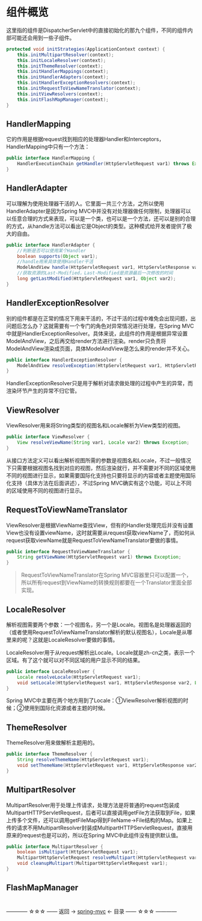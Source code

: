 # 组件概览

这里指的组件是DispatcherServlet中的直接初始化的那九个组件，不同的组件内部可能还会用到一些子组件。

```java
protected void initStrategies(ApplicationContext context) {
    this.initMultipartResolver(context);
    this.initLocaleResolver(context);
    this.initThemeResolver(context);
    this.initHandlerMappings(context);
    this.initHandlerAdapters(context);
    this.initHandlerExceptionResolvers(context);
    this.initRequestToViewNameTranslator(context);
    this.initViewResolvers(context);
    this.initFlashMapManager(context);
}
```

## HandlerMapping

它的作用是根据request找到相应的处理器Handler和Interceptors，HandlerMapping中只有一个方法：

```java
public interface HandlerMapping {
    HandlerExecutionChain getHandler(HttpServletRequest var1) throws Exception;
}
```

## HandlerAdapter

可以理解为使用处理器干活的人。它里面一共三个方法，之所以使用HandlerAdapter是因为Spring MVC中并没有对处理器做任何限制，处理器可以以任意合理的方式来表现，可以是一个类，也可以是一个方法，还可以是别的合理的方式，从handle方法可以看出它是Object的类型。这种模式给开发者提供了极大的自由。

```java
public interface HandlerAdapter {
    //判断是否可以使用某个Handler
    boolean supports(Object var1);
    //handle用来具体使用Handler干活
    ModelAndView handle(HttpServletRequest var1, HttpServletResponse var2, Object var3) throws Exception;
    //获取资源的Last-Modified，Last-Modified是资源最后一次修改的时间
    long getLastModified(HttpServletRequest var1, Object var2);
}
```


## HandlerExceptionResolver

别的组件都是在正常的情况下用来干活的，不过干活的过程中难免会出现问题，出问题后怎么办？这就需要有一个专门的角色对异常情况进行处理，在Spring MVC中就是HandlerExceptionResolver。具体来说，此组件的作用是根据异常设置ModelAndView，之后再交给render方法进行渲染。render只负责将ModelAndView渲染成页面，具体ModelAndView是怎么来的render并不关心。

```java
public interface HandlerExceptionResolver {
    ModelAndView resolveException(HttpServletRequest var1, HttpServletResponse var2, Object var3, Exception var4);
}
```

HandlerExceptionResolver只是用于解析对请求做处理的过程中产生的异常，而渲染环节产生的异常不归它管。

## ViewResolver

ViewResolver用来将String类型的视图名和Locale解析为View类型的视图。

```java
public interface ViewResolver {
    View resolveViewName(String var1, Locale var2) throws Exception;
}
```

从接口方法定义可以看出解析视图所需的参数是视图名和Locale，不过一般情况下只需要根据视图名找到对应的视图，然后渲染就行，并不需要对不同的区域使用不同的视图进行显示，如果需要国际化支持也只要将显示的内容或者主题使用国际化支持（具体方法在后面讲述），不过Spring MVC确实有这个功能，可以上不同的区域使用不同的视图进行显示。

## RequestToViewNameTranslator

ViewResolver是根据ViewName查找View，但有的Handler处理完后并没有设置View也没有设置viewName，这时就需要从request获取viewName了，而如何从request获取viewName就是RequestToViewNameTranslator要做的事情。

```java
public interface RequestToViewNameTranslator {
    String getViewName(HttpServletRequest var1) throws Exception;
}
```

> RequestToViewNameTranslator在Spring MVC容器里只可以配置一个，所以所有request到ViewName的转换规则都要在一个Translator里面全部实现。

## LocaleResolver

解析视图需要两个参数：一个视图名，另一个是Locale。视图名是处理器返回的（或者使用RequestToViewNameTranslator解析的默认视图名），Locale是从哪里来的呢？这就是LocaleResolver要做的事情。

LocaleResolver用于从request解析出Locale。Locale就是zh-cn之类，表示一个区域。有了这个就可以对不同区域的用户显示不同的结果。

```java
public interface LocaleResolver {
    Locale resolveLocale(HttpServletRequest var1);
    void setLocale(HttpServletRequest var1, HttpServletResponse var2, Locale var3);
}
```

Spring MVC中主要在两个地方用到了Locale：①ViewResolver解析视图的时候；②使用到国际化资源或者主题的时候。

## ThemeResolver

ThemeResolver用来做解析主题用的。

```java
public interface ThemeResolver {
    String resolveThemeName(HttpServletRequest var1);
    void setThemeName(HttpServletRequest var1, HttpServletResponse var2, String var3);
}
```

## MultipartResolver

MultipartResolver用于处理上传请求，处理方法是将普通的request包装成MultipartHTTPServletRequest，后者可以直接调用getFile方法获取到File，如果上传多个文件，还可以调用getFileMap得到FileName->File结构的Map。如果上传的请求不用MultipartResolver封装成MultipartHTTPServletRequest，直接用原来的request也是可以的，所以在Spring MVC中此组件没有提供默认值。

```java
public interface MultipartResolver {
    boolean isMultipart(HttpServletRequest var1);
    MultipartHttpServletRequest resolveMultipart(HttpServletRequest var1) throws MultipartException;
    void cleanupMultipart(MultipartHttpServletRequest var1);
}
```

## FlashMapManager










#

———— ☆☆☆ —— 返回 -> [spring-mvc](index.md) <- 目录 —— ☆☆☆ ————